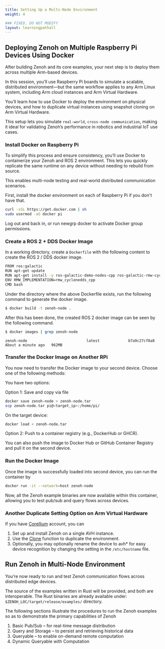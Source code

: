 ```yaml
---
title: Setting Up a Multi-Node Environment
weight: 4

### FIXED, DO NOT MODIFY
layout: learningpathall
---
```


## Deploying Zenoh on Multiple Raspberry Pi Devices Using Docker

After building Zenoh and its core examples, your next step is to deploy them across multiple Arm-based devices. 

In this session, you’ll use Raspberry Pi boards to simulate a scalable, distributed environment—but the same workflow applies to any Arm Linux system, including Arm cloud instances and Arm Virtual Hardware.

You’ll learn how to use Docker to deploy the environment on physical devices, and how to duplicate virtual instances using snapshot cloning on Arm Virtual Hardware.

This setup lets you simulate `real-world`, `cross-node communication`, making it ideal for validating Zenoh’s performance in robotics and industrial IoT use cases.

### Install Docker on Raspberry Pi

To simplify this process and ensure consistency, you’ll use Docker to containerize your Zenoh and ROS 2 environment. 
This lets you quickly replicate the same runtime on any device without needing to rebuild from source.

This enables multi-node testing and real-world distributed communication scenarios.

First, install the docker environment on each of Raspberry Pi if you don't have that.

```bash
curl -sSL https://get.docker.com | sh
sudo usermod -aG docker pi
```

Log out and back in, or run newgrp docker to activate Docker group permissions.

### Create a ROS 2 + DDS Docker Image

In a working directory, create a `Dockerfile` with the following content to create the ROS 2 / DDS docker image.

```bash
FROM ros:galactic
RUN apt-get update 
RUN apt-get install -y ros-galactic-demo-nodes-cpp ros-galactic-rmw-cyclonedds-cpp ros-galactic-turtlesim
ENV RMW_IMPLEMENTATION=rmw_cyclonedds_cpp
CMD bash
```

Under the directory where the above Dockerfile exists, run the following command to generate the docker image.

```bash
$ docker build -t zenoh-node .
```

After this has been done, the created ROS 2 docker image can be seen by the following command.

```bash
$ docker images | grep zenoh-node
```

```output
zenoh-node                           latest             b7a9c27cf8a8   About a minute ago   962MB
```

### Transfer the Docker Image on Another RPi

You now need to transfer the Docker image to your second device. Choose one of the following methods:

You have two options:

Option 1: Save and copy via file 

```bash
docker save zenoh-node > zenoh-node.tar
scp zenoh-node.tar pi@<target_ip>:/home/pi/
```

On the target device:
```bash
docker load < zenoh-node.tar
```

Option 2: Push to a container registry (e.g., DockerHub or GHCR).

You can also push the image to Docker Hub or GitHub Container Registry and pull it on the second device.

### Run the Docker Image

Once the image is successfully loaded into second device, you can run the container by

```bash
docker run -it --network=host zenoh-node
```

Now, all the Zenoh example binaries are now available within this container, allowing you to test pub/sub and query flows across devices.

### Another Duplicate Setting Option on Arm Virtual Hardware

If you have [Corellium](https://www.corellium.com/) account, you can 

1. Set up and install Zenoh on a single AVH instance.
2. Use the [Clone](https://support.corellium.com/features/snapshots) function to duplicate the environment.
3. Optionally, you may optionally rename the device to avh* for easy device recognition by changing the setting in the `/etc/hostname` file. 

## Run Zenoh in Multi-Node Environment

You’re now ready to run and test Zenoh communication flows across distributed edge devices.

The source of the examples written in Rust will be provided, and both are interoperable.  The 
Rust binaries are already available under: `$ZENOH_LOC/target/release/examples/` directory. 

The following sections illustrate the procedures to run the Zenoh examples so as to demonstrate the primary capabilities of Zenoh
1. Basic Pub/Sub – for real-time message distribution
2. Query and Storage – to persist and retrieving historical data
3. Queryable – to enable on-demand remote computation
4. Dynamic Queryable with Computation
